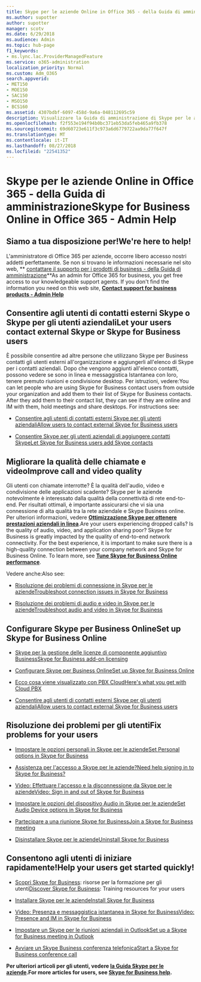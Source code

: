 ```yaml
---
title: Skype per le aziende Online in Office 365 - della Guida di amministrazione
ms.author: supotter
author: supotter
manager: scotv
ms.date: 6/29/2018
ms.audience: Admin
ms.topic: hub-page
f1_keywords:
- ms.lync.lac.ProviderManagedFeature
ms.service: o365-administration
localization_priority: Normal
ms.custom: Adm_O365
search.appverid:
- MET150
- MOE150
- SAC150
- MSO150
- BCS160
ms.assetid: 4307bdbf-6097-458d-9a6a-048112695c59
description: Visualizzare la Guida di amministrazione di Skype per le aziende - configurazione di Skype per business, la rete, riunioni e messaggistica immediata e l'accesso esterno per gli utenti. configurare le impostazioni, risoluzione dei problemi e visualizzare i report di utilizzo.
ms.openlocfilehash: f2f553e194f94b0bc371eb53da5feb465a9fb378
ms.sourcegitcommit: 69d60723e611f3c973a6d6779722aa9da77f647f
ms.translationtype: MT
ms.contentlocale: it-IT
ms.lasthandoff: 08/27/2018
ms.locfileid: "22541352"
---
```

# <a name="skype-for-business-online-in-office-365---admin-help"></a><span data-ttu-id="1bc02-104">Skype per le aziende Online in Office 365 - della Guida di amministrazione</span><span class="sxs-lookup"><span data-stu-id="1bc02-104">Skype for Business Online in Office 365 - Admin Help</span></span>

## <a name="were-here-to-help"></a><span data-ttu-id="1bc02-105">Siamo a tua disposizione per!</span><span class="sxs-lookup"><span data-stu-id="1bc02-105">We're here to help!</span></span>

<span data-ttu-id="1bc02-p102">L'amministratore di Office 365 per aziende, occorre libero accesso nostri addetti perfettamente. Se non si trovano le informazioni necessarie nel sito web, ** [contattare il supporto per i prodotti di business - della Guida di amministrazione](https://support.office.com/article/32a17ca7-6fa0-4870-8a8d-e25ba4ccfd4b)**</span><span class="sxs-lookup"><span data-stu-id="1bc02-p102">As an admin for Office 365 for business, you get free access to our knowledgeable support agents. If you don't find the information you need on this web site, **[Contact support for business products - Admin Help](https://support.office.com/article/32a17ca7-6fa0-4870-8a8d-e25ba4ccfd4b)**</span></span>
  
## <a name="let-your-users-contact-external-skype-or-skype-for-business-users"></a><span data-ttu-id="1bc02-108">Consentire agli utenti di contatti esterni Skype o Skype per gli utenti aziendali</span><span class="sxs-lookup"><span data-stu-id="1bc02-108">Let your users contact external Skype or Skype for Business users</span></span>

<span data-ttu-id="1bc02-p103">È possibile consentire ad altre persone che utilizzano Skype per Business contatti gli utenti esterni all'organizzazione e aggiungerli all'elenco di Skype per i contatti aziendali. Dopo che vengono aggiunti all'elenco contatti, possono vedere se sono in linea e messaggistica Istantanea con loro, tenere premuto riunioni e condivisione desktop. Per istruzioni, vedere:</span><span class="sxs-lookup"><span data-stu-id="1bc02-p103">You can let people who are using Skype for Business contact users from outside your organization and add them to their list of Skype for Business contacts. After they add them to their contact list, they can see if they are online and IM with them, hold meetings and share desktops. For instructions see:</span></span>
  
- [<span data-ttu-id="1bc02-112">Consentire agli utenti di contatti esterni Skype per gli utenti aziendali</span><span class="sxs-lookup"><span data-stu-id="1bc02-112">Allow users to contact external Skype for Business users</span></span>](https://support.office.com/article/b414873a-0059-4cd5-aea1-e5d0857dbc94)
    
- [<span data-ttu-id="1bc02-113">Consentire Skype per gli utenti aziendali di aggiungere contatti Skype</span><span class="sxs-lookup"><span data-stu-id="1bc02-113">Let Skype for Business users add Skype contacts</span></span>](https://support.office.com/article/08666236-1894-42ae-8846-e49232bbc460)
    
## <a name="improve-call-and-video-quality"></a><span data-ttu-id="1bc02-114">Migliorare la qualità delle chiamate e video</span><span class="sxs-lookup"><span data-stu-id="1bc02-114">Improve call and video quality</span></span>

<span data-ttu-id="1bc02-p104">Gli utenti con chiamate interrotte? È la qualità dell'audio, video e condivisione delle applicazioni scadente? Skype per le aziende notevolmente è interessato dalla qualità della connettività di rete end-to-end. Per risultati ottimali, è importante assicurarsi che vi sia una connessione di alta qualità tra la rete aziendale e Skype Business online. Per ulteriori informazioni, vedere **[Ottimizzazione Skype per ottenere prestazioni aziendali in linea](tune-skype-for-business-online-performance.md)**.</span><span class="sxs-lookup"><span data-stu-id="1bc02-p104">Are your users experiencing dropped calls? Is the quality of audio, video, and application sharing poor? Skype for Business is greatly impacted by the quality of end-to-end network connectivity. For the best experience, it is important to make sure there is a high-quality connection between your company network and Skype for Business Online. To learn more, see **[Tune Skype for Business Online performance](tune-skype-for-business-online-performance.md)**.</span></span> 
  
<span data-ttu-id="1bc02-120">Vedere anche:</span><span class="sxs-lookup"><span data-stu-id="1bc02-120">Also see:</span></span>
  
- [<span data-ttu-id="1bc02-121">Risoluzione dei problemi di connessione in Skype per le aziende</span><span class="sxs-lookup"><span data-stu-id="1bc02-121">Troubleshoot connection issues in Skype for Business</span></span>](https://support.office.com/article/ca302828-783f-425c-bbe2-356348583771)
    
- [<span data-ttu-id="1bc02-122">Risoluzione dei problemi di audio e video in Skype per le aziende</span><span class="sxs-lookup"><span data-stu-id="1bc02-122">Troubleshoot audio and video in Skype for Business</span></span>](https://support.office.com/article/62777bc6-c52b-47ae-84ba-a8905c3b71dc)
    
## <a name="set-up-skype-for-business-online"></a><span data-ttu-id="1bc02-123">Configurare Skype per Business Online</span><span class="sxs-lookup"><span data-stu-id="1bc02-123">Set up Skype for Business Online</span></span>

- [<span data-ttu-id="1bc02-124">Skype per la gestione delle licenze di componente aggiuntivo Business</span><span class="sxs-lookup"><span data-stu-id="1bc02-124">Skype for Business add-on licensing</span></span>](https://support.office.com/article/3ed752b1-5983-43f9-bcfd-760619ab40a7)
    
- [<span data-ttu-id="1bc02-125">Configurare Skype per Business Online</span><span class="sxs-lookup"><span data-stu-id="1bc02-125">Set up Skype for Business Online</span></span>](https://support.office.com/article/40296968-e779-4259-980b-c2de1c044c6e)
    
- [<span data-ttu-id="1bc02-126">Ecco cosa viene visualizzato con PBX Cloud</span><span class="sxs-lookup"><span data-stu-id="1bc02-126">Here's what you get with Cloud PBX</span></span>](https://support.office.com/article/bc9756d1-8a2f-42c4-98f6-afb17c29231c)
    
- [<span data-ttu-id="1bc02-127">Consentire agli utenti di contatti esterni Skype per gli utenti aziendali</span><span class="sxs-lookup"><span data-stu-id="1bc02-127">Allow users to contact external Skype for Business users</span></span>](https://support.office.com/article/b414873a-0059-4cd5-aea1-e5d0857dbc94)
    
## <a name="fix-problems-for-your-users"></a><span data-ttu-id="1bc02-128">Risoluzione dei problemi per gli utenti</span><span class="sxs-lookup"><span data-stu-id="1bc02-128">Fix problems for your users</span></span>

- [<span data-ttu-id="1bc02-129">Impostare le opzioni personali in Skype per le aziende</span><span class="sxs-lookup"><span data-stu-id="1bc02-129">Set Personal options in Skype for Business</span></span>](https://support.office.com/article/68bacc31-71d3-44c3-a4d4-64da78c447aa#bkmk-stop-automatic-startup)
    
- [<span data-ttu-id="1bc02-130">Assistenza per l'accesso a Skype per le aziende?</span><span class="sxs-lookup"><span data-stu-id="1bc02-130">Need help signing in to Skype for Business?</span></span>](https://support.office.com/article/448b8ea7-5b33-444a-afd4-175fc9930d05)
    
- [<span data-ttu-id="1bc02-131">Video: Effettuare l'accesso e la disconnessione da Skype per le aziende</span><span class="sxs-lookup"><span data-stu-id="1bc02-131">Video: Sign in and out of Skype for Business</span></span>](https://support.office.com/article/8abed4b3-ac48-493e-9d76-0e10140e9451)
    
- [<span data-ttu-id="1bc02-132">Impostare le opzioni del dispositivo Audio in Skype per le aziende</span><span class="sxs-lookup"><span data-stu-id="1bc02-132">Set Audio Device options in Skype for Business</span></span>](https://support.office.com/article/2533d929-9814-4349-8ae4-fca29246e2ff)
    
- [<span data-ttu-id="1bc02-133">Partecipare a una riunione Skype for Business</span><span class="sxs-lookup"><span data-stu-id="1bc02-133">Join a Skype for Business meeting</span></span>](https://support.office.com/article/3862be6d-758a-4064-a016-67c0febf3cd5)
    
- [<span data-ttu-id="1bc02-134">Disinstallare Skype per le aziende</span><span class="sxs-lookup"><span data-stu-id="1bc02-134">Uninstall Skype for Business</span></span>](https://support.office.com/article/28C4A036-7F22-406C-B7F4-87894CBAF902)
    
## <a name="help-your-users-get-started-quickly"></a><span data-ttu-id="1bc02-135">Consentono agli utenti di iniziare rapidamente!</span><span class="sxs-lookup"><span data-stu-id="1bc02-135">Help your users get started quickly!</span></span>

- <span data-ttu-id="1bc02-136">[Scopri Skype for Business](https://support.office.com/article/8a3491a3-c095-4718-80cf-cbbe4afe4eba): risorse per la formazione per gli utenti</span><span class="sxs-lookup"><span data-stu-id="1bc02-136">[Discover Skype for Business](https://support.office.com/article/8a3491a3-c095-4718-80cf-cbbe4afe4eba): Training resources for your users</span></span> 
    
- [<span data-ttu-id="1bc02-137">Installare Skype per le aziende</span><span class="sxs-lookup"><span data-stu-id="1bc02-137">Install Skype for Business</span></span>](https://support.office.com/article/8a0d4da8-9d58-44f9-9759-5c8f340cb3fb)
    
- [<span data-ttu-id="1bc02-138">Video: Presenza e messaggistica istantanea in Skype for Business</span><span class="sxs-lookup"><span data-stu-id="1bc02-138">Video: Presence and IM in Skype for Business</span></span>](https://support.office.com/article/c873b869-4ce0-4375-9bea-5de150eaf081)
    
- [<span data-ttu-id="1bc02-139">Impostare un Skype per le riunioni aziendali in Outlook</span><span class="sxs-lookup"><span data-stu-id="1bc02-139">Set up a Skype for Business meeting in Outlook</span></span>](https://support.office.com/article/b8305620-d16e-4667-989d-4a977aad6556)
    
- [<span data-ttu-id="1bc02-140">Avviare un Skype Business conferenza telefonica</span><span class="sxs-lookup"><span data-stu-id="1bc02-140">Start a Skype for Business conference call</span></span>](https://support.office.com/article/8dc8ac52-91ac-4db9-8672-11551fdaf997)
    
 <span data-ttu-id="1bc02-141">**Per ulteriori articoli per gli utenti, vedere [la Guida Skype per le aziende](https://support.office.com/article/4fbe07ce-6b15-4a06-bcf0-baea57890410).**</span><span class="sxs-lookup"><span data-stu-id="1bc02-141">**For more articles for users, see [Skype for Business help](https://support.office.com/article/4fbe07ce-6b15-4a06-bcf0-baea57890410).**</span></span>
  

